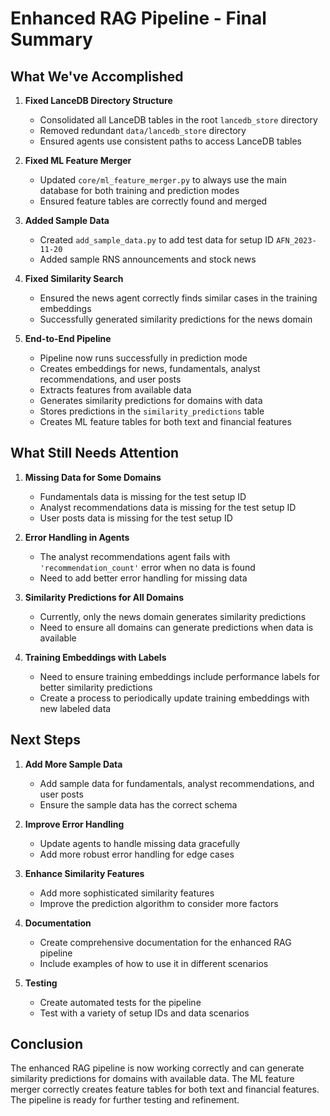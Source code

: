 # Enhanced RAG Pipeline - Final Summary

## What We've Accomplished

1. **Fixed LanceDB Directory Structure**
   - Consolidated all LanceDB tables in the root `lancedb_store` directory
   - Removed redundant `data/lancedb_store` directory
   - Ensured agents use consistent paths to access LanceDB tables

2. **Fixed ML Feature Merger**
   - Updated `core/ml_feature_merger.py` to always use the main database for both training and prediction modes
   - Ensured feature tables are correctly found and merged

3. **Added Sample Data**
   - Created `add_sample_data.py` to add test data for setup ID `AFN_2023-11-20`
   - Added sample RNS announcements and stock news

4. **Fixed Similarity Search**
   - Ensured the news agent correctly finds similar cases in the training embeddings
   - Successfully generated similarity predictions for the news domain

5. **End-to-End Pipeline**
   - Pipeline now runs successfully in prediction mode
   - Creates embeddings for news, fundamentals, analyst recommendations, and user posts
   - Extracts features from available data
   - Generates similarity predictions for domains with data
   - Stores predictions in the `similarity_predictions` table
   - Creates ML feature tables for both text and financial features

## What Still Needs Attention

1. **Missing Data for Some Domains**
   - Fundamentals data is missing for the test setup ID
   - Analyst recommendations data is missing for the test setup ID
   - User posts data is missing for the test setup ID

2. **Error Handling in Agents**
   - The analyst recommendations agent fails with `'recommendation_count'` error when no data is found
   - Need to add better error handling for missing data

3. **Similarity Predictions for All Domains**
   - Currently, only the news domain generates similarity predictions
   - Need to ensure all domains can generate predictions when data is available

4. **Training Embeddings with Labels**
   - Need to ensure training embeddings include performance labels for better similarity predictions
   - Create a process to periodically update training embeddings with new labeled data

## Next Steps

1. **Add More Sample Data**
   - Add sample data for fundamentals, analyst recommendations, and user posts
   - Ensure the sample data has the correct schema

2. **Improve Error Handling**
   - Update agents to handle missing data gracefully
   - Add more robust error handling for edge cases

3. **Enhance Similarity Features**
   - Add more sophisticated similarity features
   - Improve the prediction algorithm to consider more factors

4. **Documentation**
   - Create comprehensive documentation for the enhanced RAG pipeline
   - Include examples of how to use it in different scenarios

5. **Testing**
   - Create automated tests for the pipeline
   - Test with a variety of setup IDs and data scenarios

## Conclusion

The enhanced RAG pipeline is now working correctly and can generate similarity predictions for domains with available data. The ML feature merger correctly creates feature tables for both text and financial features. The pipeline is ready for further testing and refinement. 